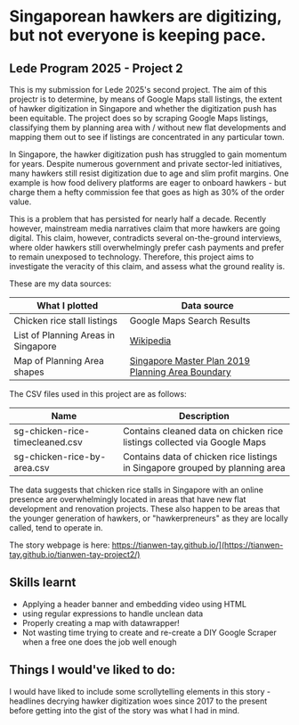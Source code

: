 # Singaporean hawkers are digitizing, but not everyone is keeping pace.
## Lede Program 2025 - Project 2 

This is my submission for Lede 2025's second project. The aim of this projectr is to determine, by means of Google Maps stall listings, the extent of hawker digitization in Singapore and whether the digitization push has been equitable. The project does so by scraping Google Maps listings, classifying them by planning area with / without new flat developments and mapping them out to see if listings are concentrated in any particular town. 

In Singapore, the hawker digitization push has struggled to gain momentum for years. Despite numerous government and private sector-led initiatives, many hawkers still resist digitization due to age and slim profit margins. One example is how food delivery platforms are eager to onboard hawkers - but charge them a hefty commission fee that goes as high as 30% of the order value. 

This is a problem that has persisted for nearly half a decade. Recently however, mainstream media narratives claim that more hawkers are going digital. This claim, however, contradicts several on-the-ground interviews, where older hawkers still overwhelmingly prefer cash payments and prefer to remain unexposed to technology. Therefore, this project aims to investigate the veracity of this claim, and assess what the ground reality is. 

These are my data sources: 

| What I plotted  | Data source |
| ------------- | ------------- |
| Chicken rice stall listings | Google Maps Search Results | 
| List of Planning Areas in Singapore| [Wikipedia](https://en.wikipedia.org/wiki/Planning_areas_of_Singapore) | 
| Map of Planning Area shapes | [Singapore Master Plan 2019 Planning Area Boundary](https://en.wikipedia.org/wiki/Planning_areas_of_Singapore) | 

The CSV files used in this project are as follows: 

|Name | Description | 
| ------------- | ------------- |
|sg-chicken-rice-timecleaned.csv | Contains cleaned data on chicken rice listings collected via Google Maps| 
|sg-chicken-rice-by-area.csv | Contains data of chicken rice listings in Singapore grouped by planning area | 


The data suggests that chicken rice stalls in Singapore with an online presence are overwhelmingly located in areas that have new flat development and renovation projects. These also happen to be areas that the younger generation of hawkers, or "hawkerpreneurs" as they are locally called, tend to operate in. 

The story webpage is here: https://tianwen-tay.github.io/](https://tianwen-tay.github.io/tianwen-tay-project2/)

## Skills learnt 

- Applying a header banner and embedding video using HTML
- using regular expressions to handle unclean data
- Properly creating a map with datawrapper!
- Not wasting time trying to create and re-create a DIY Google Scraper when a free one does the job well enough 
  
## Things I would've liked to do: 

I would have liked to include some scrollytelling elements in this story - headlines decrying hawker digitization woes since 2017 to the present before getting into the gist of the story was what I had in mind. 
